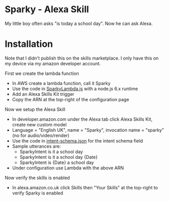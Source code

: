 # Sparky - Alexa Skill
My little boy often asks "is today a school day". Now he can ask Alexa.

# Installation
Note that I didn't publish this on the skills marketplace. I only have this on my device via my amazon developer account.

First we create the lambda function

- In AWS create a lambda function, call it Sparky
- Use the code in [SparkyLambda.js](SparkyLambda.js) with a node.js 6.x runtime
- Add an Alexa Skills Kit trigger
- Copy the ARN at the top-right of the configuration page

Now we setup the Alexa Skill

- In developer.amazon.com under the Alexa tab click Alexa Skills Kit, create new custom model
- Language = "English UK", name = "Sparky", invocation name = "sparky" (no for audio/video/render)
- Use the code in [intent-schema.json](intent-schema.json) for the intent schema field
- Sample utterances are:
  - SparkyIntent is it a school day
  - SparkyIntent is it a school day {Date}
  - SparkyIntent is {Date} a school day
- Under configuration use Lambda with the above ARN

Now verify the skills is enabled

- In alexa.amazon.co.uk click Skills then "Your Skills" at the top-right to verify Sparky is enabled

